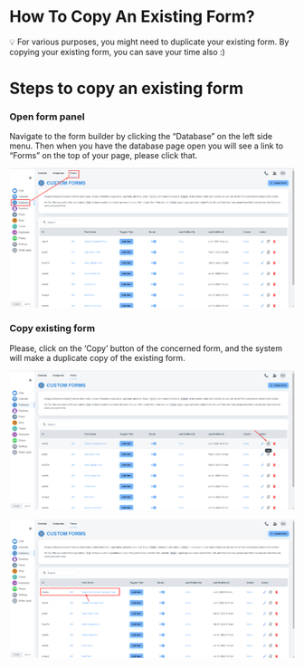 # How To Copy An Existing Form?

<aside>
💡 For various purposes, you might need to duplicate your existing form. By copying your existing form, you can save your time also :)

</aside>

# Steps to copy an existing form

### Open form panel

Navigate to the form builder by clicking the “Database” on the left side menu. Then when you have the database page open you will see a link to “Forms” on the top of your page, please click that. 

![Untitled](How%20to%20rename%20an%20existing%20form%20167c698411344eaea8522df928595de4/Untitled.png)

### Copy existing form

Please, click on the ‘Copy’ button of the concerned form, and the system will make a duplicate copy of the existing form.

![Untitled](How%20To%20Copy%20An%20Existing%20Form%200656c238064a41ba957aa9c50844c644/Untitled.png)

![Untitled](How%20To%20Copy%20An%20Existing%20Form%200656c238064a41ba957aa9c50844c644/Untitled%201.png)